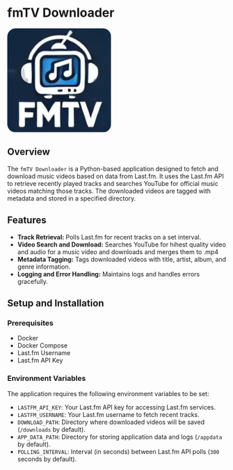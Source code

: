 # fmTV Downloader

![fmTV Downloader](assets/icon.png)

## Overview

The `fmTV Downloader` is a Python-based application designed to fetch and download music videos based on data from Last.fm. It uses the Last.fm API to retrieve recently played tracks and searches YouTube for official music videos matching those tracks. The downloaded videos are tagged with metadata and stored in a specified directory.

## Features

- **Track Retrieval:** Polls Last.fm for recent tracks on a set interval.
- **Video Search and Download:** Searches YouTube for hihest quality video and audio for a music video and downloads and merges them to .mp4
- **Metadata Tagging:** Tags downloaded videos with title, artist, album, and genre information.
- **Logging and Error Handling:** Maintains logs and handles errors gracefully.

## Setup and Installation

### Prerequisites

- Docker
- Docker Compose
- Last.fm Username
- Last.fm API Key



### Environment Variables

The application requires the following environment variables to be set:

- `LASTFM_API_KEY`: Your Last.fm API key for accessing Last.fm services.
- `LASTFM_USERNAME`: Your Last.fm username to fetch recent tracks.
- `DOWNLOAD_PATH`: Directory where downloaded videos will be saved (`/downloads` by default).
- `APP_DATA_PATH`: Directory for storing application data and logs (`/appdata` by default).
- `POLLING_INTERVAL`: Interval (in seconds) between Last.fm API polls (`300` seconds by default).

